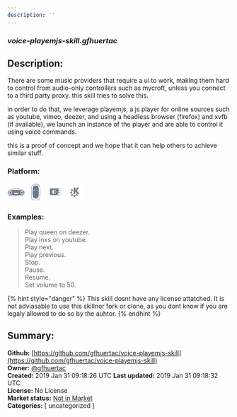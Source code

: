 ```yaml
---
description: ''
---
```


### _voice-playemjs-skill.gfhuertac_  
## Description:  
There are some music providers that require a ui to work, making them hard to control from audio-only controllers such as mycroft, unless you connect to a third party proxy. this skill tries to solve this.

in order to do that, we leverage playemjs, a js player for online sources such as youtube, vimeo, deezer, and using a headless browser (firefox) and xvfb (if available), we launch an instance of the player and are able to control it using voice commands.

this is a proof of concept and we hope that it can help others to achieve similar stuff.  
  
  
### Platform:  
 ![Mark I](../.gitbook/assets/mark-1-icon.png)  ![Mark II](../.gitbook/assets/mark-2-icon.png)  ![Picroft](../.gitbook/assets/picroft-icon.png)  ![plasmoid](../.gitbook/assets/kde.png)   
### Examples:  
> Play queen on deezer.  
> Play inxs on youtube.  
> Play next.  
> Play previous.  
> Stop.  
> Pause.  
> Resume.  
> Set volume to 50.  
  
{% hint style="danger" %}
This skill dosnt have any license attatched. It is not adviasable to use this skillnor fork or clone, as you dont know if you are legaly allowed to do so by the auhtor.
{% endhint %}
  
## Summary:  
**Github:** [https://github.com/gfhuertac/voice-playemjs-skill](https://github.com/gfhuertac/voice-playemjs-skill)  
**Owner:** [@gfhuertac](https://github.com/gfhuertac)  
**Created:** 2019 Jan 31 09:18:26 UTC  **Last updated:** 2019 Jan 31 09:18:32 UTC  
**License:** No License  
**Market status:** [Not in Market](https://market.mycroft.ai/skill/)  
**Categories:** [ uncategorized ]   
